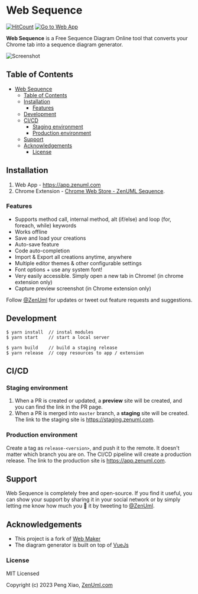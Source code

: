 # Web Sequence

[![HitCount](http://hits.dwyl.com/zenuml/web-sequence.svg?style=flat-square)](http://hits.dwyl.com/zenuml/web-sequence)
[![Go to Web App](https://img.shields.io/badge/go%20to-web%20app-brightgreen)](https://app.zenuml.com)

**Web Sequence** is a Free Sequence Diagram Online tool that converts your Chrome tab into a sequence diagram generator.

![Screenshot](/screenshots/ss1.png)

## Table of Contents

- [Web Sequence](#web-sequence)
  - [Table of Contents](#table-of-contents)
  - [Installation](#installation)
    - [Features](#features)
  - [Development](#development)
  - [CI/CD](#cicd)
    - [Staging environment](#staging-environment)
    - [Production environment](#production-environment)
  - [Support](#support)
  - [Acknowledgements](#acknowledgements)
    - [License](#license)

## Installation

1. Web App - https://app.zenuml.com
2. Chrome Extension - [Chrome Web Store - ZenUML Sequence](https://chrome.google.com/webstore/detail/web-sequence/kcpganeflmhffnlofpdmcjklmdpbbmef).

### Features

- Supports method call, internal method, alt (if/else) and loop (for, foreach, while) keywords
- Works offline
- Save and load your creations
- Auto-save feature
- Code auto-completion
- Import & Export all creations anytime, anywhere
- Multiple editor themes & other configurable settings
- Font options + use any system font!
- Very easily accessible. Simply open a new tab in Chrome! (in chrome extension only)
- Capture preview screenshot (in Chrome extension only)

Follow [@ZenUml](https://twitter.com/intent/follow?screen_name=ZenUml) for updates or tweet out feature requests and suggestions.

## Development

```
$ yarn install  // instal modules
$ yarn start    // start a local server

$ yarn build    // build a staging release
$ yarn release  // copy resources to app / extension
```

## CI/CD

### Staging environment

1. When a PR is created or updated, a **preview** site will be created, and you can find the link in the PR page.
2. When a PR is merged into `master` branch, a **staging** site will be created. The link to the staging site is https://staging.zenuml.com.

### Production environment

Create a tag as `release-<version>`, and push it to the remote. It doesn't matter which branch you are on. The CI/CD
pipeline will create a production release. The link to the production site is https://app.zenuml.com.

## Support

Web Sequence is completely free and open-source. If you find it useful, you can show your support by sharing it in your
social network or by simply letting me know how much you 💖 it by tweeting to [@ZenUml](https://twitter.com/ZenUml).

## Acknowledgements

- This project is a fork of [Web Maker](https://github.com/chinchang/web-maker)
- The diagram generator is built on top of [VueJs](https://vuejs.org/)

### License

MIT Licensed

Copyright (c) 2023 Peng Xiao, [ZenUml.com](http://ZenUml.com)
